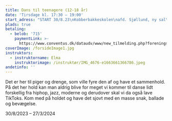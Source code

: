 ```yaml
---
title: Dans til teenagere (12-18 år)
date: 'Tirsdage kl. 17:30 – 19:00'
start_adress: "START 30/8.23\nKobberbakkeskolen\nafd. Sjøllund, ny sal\n4700 \_Næstved\n"
plads: true
betaling:
  - belob: '715'
    paymentLink: >-
      https://www.conventus.dk/dataudv/www/new_tilmelding.php?foreningsid=774&gruppe=%20862352&skjul_nyt_medlem=0&skjul_allerede_medlem=0
coverImage: /forsideImage1.jpg
instruktors:
  - instruktorname: Elma
    instruktorimage: /instruktør/IMG_4676-e1663661366786.jpeg
andetinfo: ''
---
```


Det er her til piger og drenge, som ville fyre den af og have et sammenhold. På det her hold kan man aldrig blive for meget vi kommer til danse lidt forskellig fra hiphop, jazz, moderne og derudover skal vi da også lave TikToks. Kom med på holdet og have det sjovt med en masse snak, ballade og bevægelse.

30/8/2023 – 27/3/2024
